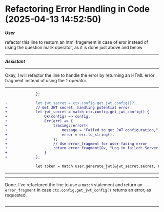 <!-- Generated by SpecStory -->

# Refactoring Error Handling in Code (2025-04-13 14:52:50)

_**User**_

refactor this line to resturn an html fragement in case of eror instead of using the question mark operator, as it is done just above and below

---

_**Assistant**_



---

Okay, I will refactor the line to handle the error by returning an HTML error fragment instead of using the `?` operator.



---

```diff
              };
  
-             let jwt_secret = ctx.config.get_jwt_config()?;
+             // Get JWT secret, handling potential error
+             let jwt_secret = match ctx.config.get_jwt_config() {
+                 Ok(config) => config,
+                 Err(err) => {
+                     tracing::error!(
+                         message = "Failed to get JWT configuration,",
+                         error = err.to_string(),
+                     );
+                     // Use error_fragment for user-facing error
+                     return error_fragment(&v, "Log in failed: Server configuration error.");
+                 }
+             };
  
              let token = match user.generate_jwt(&jwt_secret.secret, &jwt_secret.expiration) {
```

---



---

Done. I've refactored the line to use a `match` statement and return an `error_fragment` in case `ctx.config.get_jwt_config()` returns an error, as requested.

---



---

